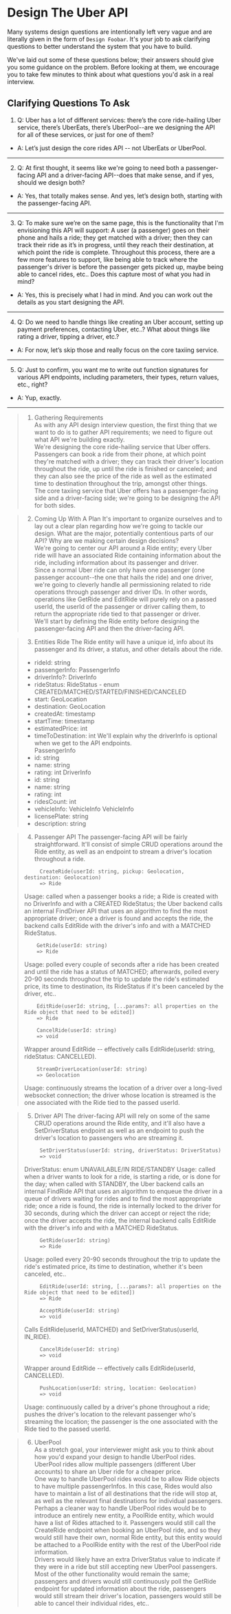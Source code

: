 # Design The Uber API

Many systems design questions are intentionally left very vague and are literally given in the form of `Design Foobar`. It's your job to ask clarifying questions to better understand the system that you have to build.  

We've laid out some of these questions below; their answers should give you some guidance on the problem. Before looking at them, we encourage you to take few minutes to think about what questions you'd ask in a real interview.  

## Clarifying Questions To Ask

1.  Q: Uber has a lot of different services: there’s the core ride-hailing Uber service, there’s UberEats, there’s UberPool--are we designing the API for all of these services, or just for one of them?  
- A: Let’s just design the core rides API -- not UberEats or UberPool.  
---

2.  Q: At first thought, it seems like we're going to need both a passenger-facing API and a driver-facing API--does that make sense, and if yes, should we design both?  
- A: Yes, that totally makes sense. And yes, let’s design both, starting with the passenger-facing API.  
---

3.  Q: To make sure we’re on the same page, this is the functionality that I'm envisioning this API will support: A user (a passenger) goes on their phone and hails a ride; they get matched with a driver; then they can track their ride as it’s in progress, until they reach their destination, at which point the ride is complete. Throughout this process, there are a few more features to support, like being able to track where the passenger's driver is before the passenger gets picked up, maybe being able to cancel rides, etc.. Does this capture most of what you had in mind?  
- A: Yes, this is precisely what I had in mind. And you can work out the details as you start designing the API.  
---

4.  Q: Do we need to handle things like creating an Uber account, setting up payment preferences, contacting Uber, etc..? What about things like rating a driver, tipping a driver, etc.?  
- A: For now, let’s skip those and really focus on the core taxiing service.
---

5.  Q: Just to confirm, you want me to write out function signatures for various API endpoints, including parameters, their types, return values, etc., right?  
- A: Yup, exactly.  
---

> 1.  Gathering Requirements  
> As with any API design interview question, the first thing that we want to do is to gather API requirements; we need to figure out what API we're building exactly.  
> We're designing the core ride-hailing service that Uber offers. Passengers can book a ride from their phone, at which point they're matched with a driver; they can track their driver's location throughout the ride, up until the ride is finished or canceled; and they can also see the price of the ride as well as the estimated time to destination throughout the trip, amongst other things.  
> The core taxiing service that Uber offers has a passenger-facing side and a driver-facing side; we're going to be designing the API for both sides.

> 2.  Coming Up With A Plan
> It's important to organize ourselves and to lay out a clear plan regarding how we're going to tackle our design. What are the major, potentially contentious parts of our API? Why are we making certain design decisions?  
> We're going to center our API around a Ride entity; every Uber ride will have an associated Ride containing information about the ride, including information about its passenger and driver.  
> Since a normal Uber ride can only have one passenger (one passenger account--the one that hails the ride) and one driver, we're going to cleverly handle all permissioning related to ride operations through passenger and driver IDs. In other words, operations like GetRide and EditRide will purely rely on a passed userId, the userId of the passenger or driver calling them, to return the appropriate ride tied to that passenger or driver.  
> We'll start by defining the Ride entity before designing the passenger-facing API and then the driver-facing API.  

> 3. Entities
> Ride
> The Ride entity will have a unique id, info about its passenger and its driver, a status, and other details about the ride.
> -   rideId: string
> -   passengerInfo: PassengerInfo
> -   driverInfo?: DriverInfo
> -   rideStatus: RideStatus - enum CREATED/MATCHED/STARTED/FINISHED/CANCELED
> -   start: GeoLocation
> -   destination: GeoLocation
> -   createdAt: timestamp
> -   startTime: timestamp
> -   estimatedPrice: int
> -   timeToDestination: int
> We'll explain why the driverInfo is optional when we get to the API endpoints.  
> PassengerInfo  
> -   id: string
> -   name: string
> -   rating: int
> DriverInfo
> -   id: string
> -   name: string
> -   rating: int
> -   ridesCount: int
> -   vehicleInfo: VehicleInfo
> VehicleInfo
> -   licensePlate: string
> -   description: string


> 4.  Passenger API
> The passenger-facing API will be fairly straightforward. It'll consist of simple CRUD operations around the Ride entity, as well as an endpoint to stream a driver's location throughout a ride.
> ```
>      CreateRide(userId: string, pickup: Geolocation, destination: Geolocation)
>      => Ride
> ```
> Usage: called when a passenger books a ride; a Ride is created with no DriverInfo and with a CREATED RideStatus; the Uber backend calls an internal FindDriver API that uses an algorithm to find the most appropriate driver; once a driver is found and accepts the ride, the backend calls EditRide with the driver's info and with a MATCHED RideStatus.
> ```
>     GetRide(userId: string)
>     => Ride
> ```
> Usage: polled every couple of seconds after a ride has been created and until the ride has a status of MATCHED; afterwards, polled every 20-90 seconds throughout the trip to update the ride's estimated price, its time to destination, its RideStatus if it's been canceled by the driver, etc..
> ```
>     EditRide(userId: string, [...params?: all properties on the Ride object that need to be edited])
>     => Ride
> ```
> ```
>     CancelRide(userId: string)
>     => void
> ```
> Wrapper around EditRide -- effectively calls EditRide(userId: string, rideStatus: CANCELLED).
> ```
>     StreamDriverLocation(userId: string)
>     => Geolocation
> ```
> Usage: continuously streams the location of a driver over a long-lived websocket connection; the driver whose location is streamed is the one associated with the Ride tied to the passed userId.


> 5.  Driver API
> The driver-facing API will rely on some of the same CRUD operations around the Ride entity, and it'll also have a SetDriverStatus endpoint as well as an endpoint to push the driver's location to passengers who are streaming it.
> ```
>      SetDriverStatus(userId: string, driverStatus: DriverStatus)
>      => void
> ```
> DriverStatus: enum UNAVAILABLE/IN RIDE/STANDBY
> Usage: called when a driver wants to look for a ride, is starting a ride, or is done for the day; when called with STANDBY, the Uber backend calls an internal FindRide API that uses an algorithm to enqueue the driver in a queue of drivers waiting for rides and to find the most appropriate ride; once a ride is found, the ride is internally locked to the driver for 30 seconds, during which the driver can accept or reject the ride; once the driver accepts the ride, the internal backend calls EditRide with the driver's info and with a MATCHED RideStatus.
> ```
>      GetRide(userId: string)
>      => Ride
> ```
> Usage: polled every 20-90 seconds throughout the trip to update the ride's estimated price, its time to destination, whether it's been canceled, etc..
> ```
>      EditRide(userId: string, [...params?: all properties on the Ride object that need to be edited])
>      => Ride
> ```
> ```
>      AcceptRide(userId: string)
>      => void
> ```
> Calls EditRide(userId, MATCHED) and SetDriverStatus(userId, IN_RIDE).  
> ```
>      CancelRide(userId: string)
>      => void
> ```
> Wrapper around EditRide -- effectively calls EditRide(userId, CANCELLED).
> ```
>      PushLocation(userId: string, location: Geolocation)
>      => void
> ```
> Usage: continuously called by a driver's phone throughout a ride; pushes the driver's location to the relevant passenger who's streaming the location; the passenger is the one associated with the Ride tied to the passed userId.

> 6.   UberPool  
> As a stretch goal, your interviewer might ask you to think about how you'd expand your design to handle UberPool rides.  
> UberPool rides allow multiple passengers (different Uber accounts) to share an Uber ride for a cheaper price.  
> One way to handle UberPool rides would be to allow Ride objects to have multiple passengerInfos. In this case, Rides would also have to maintain a list of all destinations that the ride will stop at, as well as the relevant final destinations for individual passengers.  
> Perhaps a cleaner way to handle UberPool rides would be to introduce an entirely new entity, a PoolRide entity, which would have a list of Rides attached to it. Passengers would still call the CreateRide endpoint when booking an UberPool ride, and so they would still have their own, normal Ride entity, but this entity would be attached to a PoolRide entity with the rest of the UberPool ride information.  
> Drivers would likely have an extra DriverStatus value to indicate if they were in a ride but still accepting new UberPool passengers.  
> Most of the other functionality would remain the same; passengers and drivers would still continuously poll the GetRide endpoint for updated information about the ride, passengers would still stream their driver's location, passengers would still be able to cancel their individual rides, etc..  
